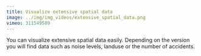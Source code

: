```yaml
---
title: Visualize extensive spatial data
image: ../img/img_videos/extensive_spatial_data.png
vimeo: 311549509
---
```


You can visualize extensive spatial data easily. Depending on the version you will find data such as noise levels, landuse or the number of accidents.
